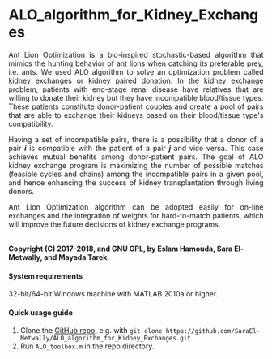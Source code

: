 # ALO_algorithm_for_Kidney_Exchanges
<p align="justify">
Ant Lion Optimization is a bio-inspired stochastic-based algorithm that mimics the hunting behavior of ant lions when catching its preferable prey, i.e. ants. We used ALO algorithm to solve an optimization problem called kidney exchanges or kidney paired donation. In the kidney exchange problem, patients with end-stage renal disease have relatives that are willing to donate their kidney but they have incompatible blood/tissue types. These patients constitute donor-patient couples and create a pool of pairs that are able to exchange their kidneys based on their blood/tissue type's compatibility.</p>

<p align="justify">
  Having a set of incompatible pairs, there is a possibility that a donor of a pair <b> <i> i </i> </b> is compatible with the patient of a pair <b> <i>j</i> </b> and vice versa. This case achieves mutual benefits among donor-patient pairs. The goal of ALO kidney exchange program is maximizing the number of possible matches (feasible cycles and chains) among the incompatible pairs in a given pool, and hence enhancing the success of kidney transplantation through living donors.</p>

<p align="justify">
Ant Lion Optimization algorithm can be adopted easily for on-line exchanges and the integration of weights for hard-to-match patients, which will improve the future decisions of kidney exchange programs.</p>
<br>
<b>Copyright (C) 2017-2018, and GNU GPL, by Eslam Hamouda, Sara El-Metwally, and Mayada Tarek.</b>

#### System requirements 
32-bit/64-bit Windows machine with MATLAB 2010a or higher. 

#### Quick usage guide 
1. Clone the [GitHub repo](https://github.com/SaraEl-Metwally/ALO_algorithm_for_Kidney_Exchanges), e.g. with `git clone https://github.com/SaraEl-Metwally/ALO_algorithm_for_Kidney_Exchanges.git`
2. Run `ALO_toolbox.m` in the repo directory. 
